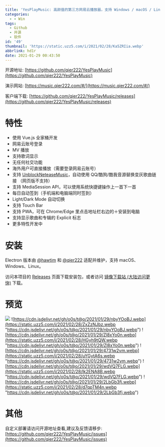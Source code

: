 ```yaml
---
title: 'YesPlayMusic: 高颜值的第三方网易云播放器，支持 Windows / macOS / Linux'
categories:
  - - Win
tags:
  - Github
  - 开源
  - 软件
id: '49'
thumbnail: 'https://static.uzz5.com/i/2021/02/28/Ka5ZRIia.webp'
abbrlink: hd1r
date: 2021-01-29 00:43:50
---
```



开源地址: [https://github.com/qier222/YesPlayMusic](https://github.com/qier222/YesPlayMusic) 

演示网站: [https://music.qier222.com/#/](https://music.qier222.com/#/) 

客户端下载: [https://github.com/qier222/YesPlayMusic/releases](https://github.com/qier222/YesPlayMusic/releases)

# 特性

*   使用 Vue.js 全家桶开发
*   网易云账号登录
*   MV 播放
*   支持歌词显示
*   无任何社交功能
*   海外用户可直接播放（需要登录网易云账号）
*   支持 [UnblockNeteaseMusic](https://github.com/nondanee/UnblockNeteaseMusic)，自动使用 QQ/酷狗/酷我音源替换变灰歌曲链接 （网页版不支持）
*   支持 MediaSession API，可以使用系统快捷键操作上一首下一首
*   每日自动签到（手机端和电脑端同时签到）
*   Light/Dark Mode 自动切换
*   支持 Touch Bar
*   支持 PWA，可在 Chrome/Edge 里点击地址栏右边的＋安装到电脑
*   支持显示歌曲和专辑的 Explicit 标志
*   更多特性开发中

# 安装

Electron 版本由 [@hawtim](https://github.com/hawtim) 和 [@qier222](https://github.com/qier222) 适配并维护，支持 macOS、Windows、Linux。 

访问本项目的 [Releases](https://github.com/qier222/YesPlayMusic/releases) 页面下载安装包，或者访问 [镜像下载站 (大陆访问更快)](https://dl.qier222.com/YesPlayMusic/) 下载。

# 预览

![](https://static.uzz5.com/i/2021/02/28/1ovsl0K5.webp) ![https://cdn.jsdelivr.net/gh/o0s/t@o/2021/01/29/nbyYOoBJ.webp](https://static.uzz5.com/i/2021/02/28/ZxZzNJbz.webp "https://cdn.jsdelivr.net/gh/o0s/t@o/2021/01/29/nbyYOoBJ.webp") ![https://cdn.jsdelivr.net/gh/o0s/t@o/2021/01/29/Zl8xYo0n.webp](https://static.uzz5.com/i/2021/02/28/HGyh9tQW.webp "https://cdn.jsdelivr.net/gh/o0s/t@o/2021/01/29/Zl8xYo0n.webp") ![https://cdn.jsdelivr.net/gh/o0s/t@o/2021/01/29/4731w2vm.webp](https://static.uzz5.com/i/2021/02/28/uYGytA6s.webp "https://cdn.jsdelivr.net/gh/o0s/t@o/2021/01/29/4731w2vm.webp") ![https://cdn.jsdelivr.net/gh/o0s/t@o/2021/01/29/wdVQ7FLG.webp](https://static.uzz5.com/i/2021/02/28/lk2ENA8B.webp "https://cdn.jsdelivr.net/gh/o0s/t@o/2021/01/29/wdVQ7FLG.webp") ![https://cdn.jsdelivr.net/gh/o0s/t@o/2021/01/29/2LbGb3fj.webp](https://static.uzz5.com/i/2021/02/28/d7qpTM4n.webp "https://cdn.jsdelivr.net/gh/o0s/t@o/2021/01/29/2LbGb3fj.webp")

# 其他

自定义部署请访问开源地址查看,建议及反馈请移步: [https://github.com/qier222/YesPlayMusic/issues](https://github.com/qier222/YesPlayMusic/issues)